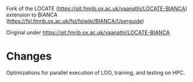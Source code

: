 Fork of the LOCATE (https://git.fmrib.ox.ac.uk/vaanathi/LOCATE-BIANCA) extension to BIANCA (https://fsl.fmrib.ox.ac.uk/fsl/fslwiki/BIANCA/Userguide)

Original under https://git.fmrib.ox.ac.uk/vaanathi/LOCATE-BIANCA

# Changes
 Optimizations for parallel execution of LOO, training, and testing on HPC.
